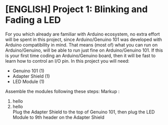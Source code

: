# [ENGLISH] Project 1: Blinking and Fading a LED
For you which already are familiar with Arduino ecosystem, no extra effort will be spent in this project, since Arduino/Genuino 101 was developed with Arduino compatibility in mind. That means (most of) what you can run on Arduino/Genuino, will be able to run just fine on Arduino/Genuino 101. If this is your first time coding an Arduino/Genuino board, then it will be fast to learn how to control an I/O pin.
In this project you will need:
* Genuino 101 (1)
* Adapter Shield (1)
* LED Module (1)

Assemble the modules following these steps:
Markup :
1. hello
2. hello          
Plug the Adapter Shield to the top of Genuino 101, then plug the LED Module to 9th header on the Adapter Shield
